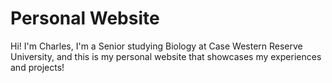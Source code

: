 # Personal Website
Hi! I'm Charles, I'm a Senior studying Biology at Case Western Reserve University, and this is my personal website that showcases my experiences and projects!
